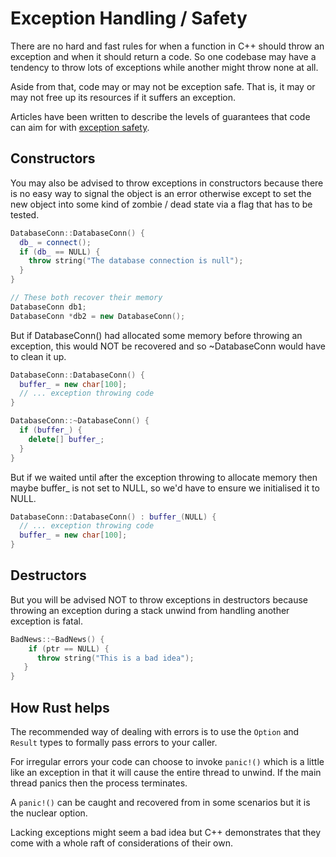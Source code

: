 # Exception Handling / Safety

There are no hard and fast rules for when a function in C++ should throw an exception and when it should return a code. So one codebase may have a tendency to throw lots of exceptions while another might throw none at all.

Aside from that, code may or may not be exception safe. That is, it may or may not free up its resources if it suffers an exception.

Articles have been written to describe the levels of guarantees that code can aim for with [exception safety](http://www.boost.org/community/exception_safety.html).

## Constructors

You may also be advised to throw exceptions in constructors because there is no easy way to signal the object is an error otherwise except to set the new object into some kind of zombie / dead state via a flag that has to be tested.

```c++
DatabaseConn::DatabaseConn() {
  db_ = connect();
  if (db_ == NULL) {
    throw string("The database connection is null");
  }
}

// These both recover their memory
DatabaseConn db1;
DatabaseConn *db2 = new DatabaseConn();
```

But if DatabaseConn() had allocated some memory before throwing an exception, this would NOT be recovered and so ~DatabaseConn would have to clean it up.

```c++
DatabaseConn::DatabaseConn() {
  buffer_ = new char[100];
  // ... exception throwing code
}

DatabaseConn::~DatabaseConn() {
  if (buffer_) {
    delete[] buffer_;
  }
}
```

But if we waited until after the exception throwing to allocate memory then maybe buffer_ is not set to NULL, so we'd have to ensure we initialised it to NULL.

```c++
DatabaseConn::DatabaseConn() : buffer_(NULL) {
  // ... exception throwing code
  buffer_ = new char[100];
}
```

## Destructors

But you will be advised NOT to throw exceptions in destructors because throwing an exception during a stack unwind from handling another exception is fatal.

```c++
BadNews::~BadNews() {
    if (ptr == NULL) {
      throw string("This is a bad idea");
   }
}
```

## How Rust helps

The recommended way of dealing with errors is to use the `Option` and `Result` types to formally pass errors to your caller.

For irregular errors your code can choose to invoke `panic!()`  which is a little like an exception in that it will cause the entire thread to unwind. If the main thread panics then the process terminates.

A `panic!()` can be caught and recovered from in some scenarios but it is the nuclear option.

Lacking exceptions might seem a bad idea but C++ demonstrates that they come with a whole raft of considerations of their own.
